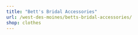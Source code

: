```yaml
---
title: "Bett's Bridal Accessories"
url: /west-des-moines/betts-bridal-accessories/
shop: clothes
---
```

